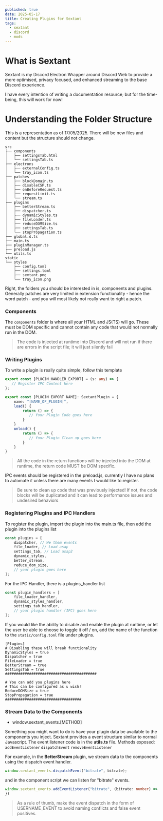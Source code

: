 ```yaml
---
published: true
date: 2025-05-17
title: Creating Plugins for Sextant
tags:
  - sextant
  - discord
  - mods
---
```

# What is Sextant

Sextant is my Discord Electron Wrapper around Discord Web to provide a more optimised, privacy focused, and enhanced streaming to the base Discord experience.

I have every intention of writing a documentation resource; but for the time-being, this will work for now!

# Understanding the Folder Structure

This is a representation as of 17/05/2025. There will be new files and content but the structure should not change.

```
src
├── components
│   ├── settingsTab.html
│   └── settingsTab.ts
├── electrons
│   ├── externalConfig.ts
│   └── tray_icon.ts
├── patches
│   ├── blockDomain.ts
│   ├── disableCSP.ts
│   ├── onBeforeRequest.ts
│   ├── requestLimit.ts
│   └── stream.ts
├── plugins
│   ├── betterStream.ts
│   ├── dispatcher.ts
│   ├── dynamicStyles.ts
│   ├── fileLoader.ts
│   ├── reduceDOMSize.ts
│   ├── settingsTab.ts
│   └── stopPropagation.ts
├── global.d.ts
├── main.ts
├── pluginManager.ts
├── preload.js
└── utils.ts
static
└── styles
    ├── config.toml
    ├── settings.toml
    ├── sextant.png
    └── tray_icon.png
```

Right, the folders you should be interested in is, components and plugins. Generally patches are very limited in extension functionality - hence the word patch - and you will most likely not really want to right a patch.

### Components

The `components` folder is where all your HTML and JS(TS) will go. These must be DOM specific and cannot contain any code that would not normally run in the DOM.

> The code is injected at runtime into Discord and will not run if there are errors in the script file; it will just silently fail

### Writing Plugins

To write a plugin is really quite simple, follow this template

```typescript
export const [PLUGIN_HANDLER_EXPORT] = (s: any) => {
   // Register IPC Content here
};

export const [PLUGIN_EXPORT_NAME]: SextantPlugin = {
    name: "[NAME_OF_PLUGIN]",
    load() {
        return () => {
           // Your Plugin Code goes here
        }
    }
    unload() {
        return () => {
           // Your Plugin Clean up goes here
        }
    }
}
```

> All the code in the return functions will be injected into the DOM at runtime, the return code MUST be DOM specific.

IPC events should be registered in the preload.js, currently I have no plans to automate it unless there are many events I would like to register.

> Be sure to clean up code that was previously injected! If not, the code blocks will be duplicated and it can lead to performance issues and undesired behaviors

### Registering Plugins and IPC Handlers

To register the plugin, import the plugin into the main.ts file, then add the plugin into the plugins list

```typescript
const plugins = [
    dispatcher, // We them events
    file_loader, // Load asap
    settings_tab, // Load asap2
    dynamic_styles,
    better_stream,
    reduce_dom_size,
    // your plugin goes here
];
```

For the IPC Handler, there is a plugins\_handler list

```typescript
const plugin_handlers = [
    file_loader_handler,
    dynamic_styles_handler,
    settings_tab_handler,
    // your plugin handler (IPC) goes here
];
```

If you would like the ability to disable and enable the plugin at runtime, or let the user be able to choose to toggle it off / on, add the name of the function to the `static/config.toml` file under plugins.

```
[Plugins]
# Disabling these will break functionality
DynamicStyles = true
Dispatcher = true
FileLoader = true
BetterStream = true
SettingsTab = true
##########################################

# You can add you plugins here
# This can be configured as u wish!
ReduceDOMSize = true
StopPropagation = true
###################################
```

### Stream Data to the Components

*   window.sextant\_events.\[METHOD\]


Something you might want to do is have your plugin data be available to the components you inject. Sextant provides a event structure similar to normal Javascript. The event listener code is in the **utils.ts** file. Methods exposed: `addEventListener` `dispatchEvent` `removeEventListener`

For example, in the **BetterStream** plugin, we stream data to the components using the dispatch event handler.

```typescript
window.sextant_events.dispatchEvent("bitrate", bitrate);
```

and in the component script we can listen for "bitrate" events.

```typescript
window.sextant_events.addEventListener("bitrate", (bitrate: number) => {
})
```

> As a rule of thumb, make the event dispatch in the form of USERNAME\_EVENT to avoid naming conflicts and false event positives.
